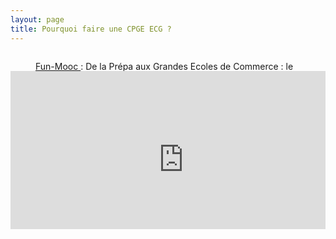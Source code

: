 ```yaml
---
layout: page
title: Pourquoi faire une CPGE ECG ?
---
```



<div style="position:relative;padding-bottom:56.25%;height:0;overflow:hidden;">
  <figure><iframe style="width:110%;height:100%;position:absolute;left:0px;top:30px;overflow:hidden" frameborder="0" type="text/html" src="https://www.dailymotion.com/embed/video/x6vp1pu" width="100%" height="100%" allowfullscreen> </iframe>
    <figcaption> <a href="https://www.fun-mooc.fr/courses/course-v1:cpge-economiques+153001+session01/about"> Fun-Mooc </a> : De la Prépa aux Grandes Ecoles de Commerce : le bon parcours pour moi ?</figcaption>
   </figure> 
</div>

